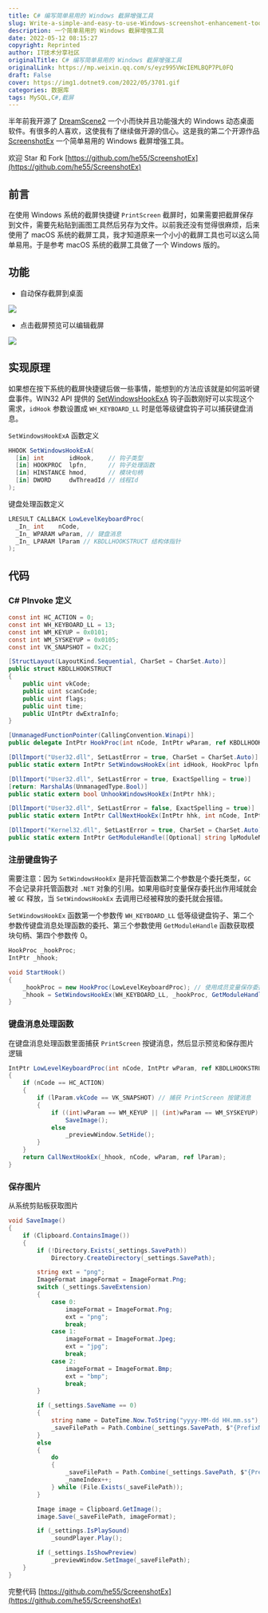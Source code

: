 ```yaml
---
title: C# 编写简单易用的 Windows 截屏增强工具
slug: Write-a-simple-and-easy-to-use-Windows-screenshot-enhancement-tool-in-Csharp
description: 一个简单易用的 Windows 截屏增强工具
date: 2022-05-12 08:15:27
copyright: Reprinted
author: IT技术分享社区
originalTitle: C# 编写简单易用的 Windows 截屏增强工具
originalLink: https://mp.weixin.qq.com/s/eyz995VWcIEMLBQP7PL0FQ
draft: False
cover: https://img1.dotnet9.com/2022/05/3701.gif
categories: 数据库
tags: MySQL,C#,截屏
---
```


半年前我开源了 [DreamScene2](https://github.com/he55/DreamScene2) 一个小而快并且功能强大的 Windows 动态桌面软件。有很多的人喜欢，这使我有了继续做开源的信心。这是我的第二个开源作品 [ScreenshotEx](https://github.com/he55/ScreenshotEx) 一个简单易用的 Windows 截屏增强工具。

欢迎 Star 和 Fork [https://github.com/he55/ScreenshotEx](https://github.com/he55/ScreenshotEx)

## 前言

在使用 Windows 系统的截屏快捷键 `PrintScreen` 截屏时，如果需要把截屏保存到文件，需要先粘贴到画图工具然后另存为文件。以前我还没有觉得很麻烦，后来使用了 macOS 系统的截屏工具，我才知道原来一个小小的截屏工具也可以这么简单易用。于是参考 macOS 系统的截屏工具做了一个 Windows 版的。

## 功能

- 自动保存截屏到桌面

![](https://img1.dotnet9.com/2022/05/3701.gif)

- 点击截屏预览可以编辑截屏

![](https://img1.dotnet9.com/2022/05/3702.gif)

## 实现原理

如果想在按下系统的截屏快捷键后做一些事情，能想到的方法应该就是如何监听键盘事件。WIN32 API 提供的 [SetWindowsHookExA](https://docs.microsoft.com/en-us/windows/win32/api/winuser/nf-winuser-setwindowshookexa) 钩子函数刚好可以实现这个需求，`idHook` 参数设置成 `WH_KEYBOARD_LL` 时是低等级键盘钩子可以捕获键盘消息。

`SetWindowsHookExA` 函数定义

```csharp
HHOOK SetWindowsHookExA(
  [in] int       idHook,    // 钩子类型
  [in] HOOKPROC  lpfn,      // 钩子处理函数
  [in] HINSTANCE hmod,      // 模块句柄
  [in] DWORD     dwThreadId // 线程Id
);
```

键盘处理函数定义

```csharp
LRESULT CALLBACK LowLevelKeyboardProc(
  _In_ int    nCode,
  _In_ WPARAM wParam, // 键盘消息
  _In_ LPARAM lParam // KBDLLHOOKSTRUCT 结构体指针
);
```

## 代码

### C# PInvoke 定义

```csharp
const int HC_ACTION = 0;
const int WH_KEYBOARD_LL = 13;
const int WM_KEYUP = 0x0101;
const int WM_SYSKEYUP = 0x0105;
const int VK_SNAPSHOT = 0x2C;

[StructLayout(LayoutKind.Sequential, CharSet = CharSet.Auto)]
public struct KBDLLHOOKSTRUCT
{
    public uint vkCode;
    public uint scanCode;
    public uint flags;
    public uint time;
    public UIntPtr dwExtraInfo;
}

[UnmanagedFunctionPointer(CallingConvention.Winapi)]
public delegate IntPtr HookProc(int nCode, IntPtr wParam, ref KBDLLHOOKSTRUCT lParam);

[DllImport("User32.dll", SetLastError = true, CharSet = CharSet.Auto)]
public static extern IntPtr SetWindowsHookEx(int idHook, HookProc lpfn, IntPtr hmod, int dwThreadId);

[DllImport("User32.dll", SetLastError = true, ExactSpelling = true)]
[return: MarshalAs(UnmanagedType.Bool)]
public static extern bool UnhookWindowsHookEx(IntPtr hhk);

[DllImport("User32.dll", SetLastError = false, ExactSpelling = true)]
public static extern IntPtr CallNextHookEx(IntPtr hhk, int nCode, IntPtr wParam, ref KBDLLHOOKSTRUCT lParam);

[DllImport("Kernel32.dll", SetLastError = true, CharSet = CharSet.Auto)]
public static extern IntPtr GetModuleHandle([Optional] string lpModuleName);
```

### 注册键盘钩子

需要注意：因为 `SetWindowsHookEx` 是非托管函数第二个参数是个委托类型，`GC` 不会记录非托管函数对 `.NET` 对象的引用。如果用临时变量保存委托出作用域就会被 `GC` 释放，当 `SetWindowsHookEx` 去调用已经被释放的委托就会报错。

`SetWindowsHookEx` 函数第一个参数传 `WH_KEYBOARD_LL` 低等级键盘钩子、第二个参数传键盘消息处理函数的委托、第三个参数使用 `GetModuleHandle` 函数获取模块句柄、第四个参数传 0。

```csharp
HookProc _hookProc;
IntPtr _hhook;

void StartHook()
{
    _hookProc = new HookProc(LowLevelKeyboardProc); // 使用成员变量保存委托
    _hhook = SetWindowsHookEx(WH_KEYBOARD_LL, _hookProc, GetModuleHandle(null), 0); // 注册键盘钩子，保存返回值卸载钩子时用到。GetModuleHandle(null) 获取当前模块句柄
}
```

### 键盘消息处理函数

在键盘消息处理函数里面捕获 `PrintScreen` 按键消息，然后显示预览和保存图片逻辑

```csharp
IntPtr LowLevelKeyboardProc(int nCode, IntPtr wParam, ref KBDLLHOOKSTRUCT lParam)
{
    if (nCode == HC_ACTION)
    {
        if (lParam.vkCode == VK_SNAPSHOT) // 捕获 PrintScreen 按键消息
        {
            if ((int)wParam == WM_KEYUP || (int)wParam == WM_SYSKEYUP) // 按键释放时保存图片
                SaveImage();
            else
                _previewWindow.SetHide();
        }
    }
    return CallNextHookEx(_hhook, nCode, wParam, ref lParam);
}
```

### 保存图片

从系统剪贴板获取图片

```csharp
void SaveImage()
{
    if (Clipboard.ContainsImage())
    {
        if (!Directory.Exists(_settings.SavePath))
            Directory.CreateDirectory(_settings.SavePath);

        string ext = "png";
        ImageFormat imageFormat = ImageFormat.Png;
        switch (_settings.SaveExtension)
        {
            case 0:
                imageFormat = ImageFormat.Png;
                ext = "png";
                break;
            case 1:
                imageFormat = ImageFormat.Jpeg;
                ext = "jpg";
                break;
            case 2:
                imageFormat = ImageFormat.Bmp;
                ext = "bmp";
                break;
        }

        if (_settings.SaveName == 0)
        {
            string name = DateTime.Now.ToString("yyyy-MM-dd HH.mm.ss");
            _saveFilePath = Path.Combine(_settings.SavePath, $"{PrefixName} {name}.{ext}");
        }
        else
        {
            do
            {
                _saveFilePath = Path.Combine(_settings.SavePath, $"{PrefixName} {_nameIndex}.{ext}");
                _nameIndex++;
            } while (File.Exists(_saveFilePath));
        }

        Image image = Clipboard.GetImage();
        image.Save(_saveFilePath, imageFormat);

        if (_settings.IsPlaySound)
            _soundPlayer.Play();

        if (_settings.IsShowPreview)
            _previewWindow.SetImage(_saveFilePath);
    }
}
```

完整代码 [https://github.com/he55/ScreenshotEx](https://github.com/he55/ScreenshotEx)
